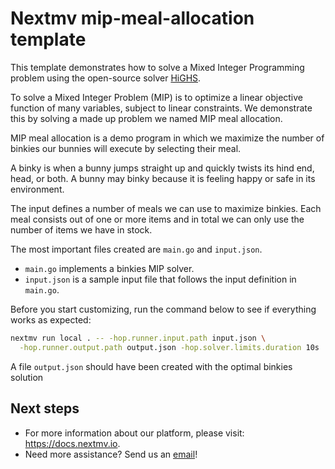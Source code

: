 # Nextmv mip-meal-allocation template

This template demonstrates how to solve a Mixed Integer Programming problem
using the open-source solver [HiGHS](https://github.com/ERGO-Code/HiGHS).

To solve a Mixed Integer Problem (MIP) is to optimize a linear objective
function of many variables, subject to linear constraints. We demonstrate this
by solving a made up problem we named MIP meal allocation.

MIP meal allocation is a demo program in which we maximize the number of
binkies our bunnies will execute by selecting their meal.

A binky is when a bunny jumps straight up and quickly twists its hind end,
head, or both. A bunny may binky because it is feeling happy or safe in its
environment.

The input defines a number of meals we can use to maximize binkies. Each
meal consists out of one or more items and in total we can only use the
number of items we have in stock.

The most important files created are `main.go` and `input.json`.

* `main.go` implements a binkies MIP solver.
* `input.json` is a sample input file that follows the input definition in
`main.go`.

Before you start customizing, run the command below to see if everything works
as expected:

```bash
nextmv run local . -- -hop.runner.input.path input.json \
  -hop.runner.output.path output.json -hop.solver.limits.duration 10s
```

A file `output.json` should have been created with the optimal binkies solution

## Next steps

* For more information about our platform, please visit: <https://docs.nextmv.io>.
* Need more assistance? Send us an [email](mailto:support@nextmv.io)!
